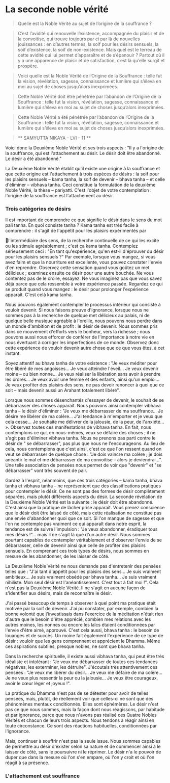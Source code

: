 La seconde noble vérité
===

> Quelle est la Noble Vérité au sujet de l’origine de la souffrance ?

> C’est l’avidité qui renouvelle l’existence, accompagnée du plaisir et de la convoitise, qui trouve toujours par ci par là de nouvelles jouissances : en d’autres termes, la soif pour les désirs sensuels, la soif d’existence, la soif de non-existence. Mais quel est le terreau de cette avidité qui lui permet d’apparaître et de s’épanouir ? Partout où il y a une apparence de plaisir et de satisfaction, c’est là qu’elle surgit et prospère.

> Voici quelle est la Noble Vérité de l’Origine de la Souffrance : telle fut la vision, révélation, sagesse, connaissance et lumière qui s’éleva en moi au sujet de choses jusqu’alors inexprimées.

> Cette Noble Vérité doit être pénétrée par l’abandon de l’Origine de la Souffrance : telle fut la vision, révélation, sagesse, connaissance et lumière qui s’éleva en moi au sujet de choses jusqu’alors inexprimées.

> Cette Noble Vérité a été pénétrée par l’abandon de l’Origine de la Souffrance : telle fut la vision, révélation, sagesse, connaissance et lumière qui s’éleva en moi au sujet de choses jusqu’alors inexprimées.

> ** SAMYUTTA NIKAYA – LVI – 11 **

Voici donc la Deuxième Noble Vérité et ses trois aspects : "Il y a l'origine
de la souffrance, qui est l'attachement au désir. Le désir doit être abandonné.
Le désir a été abandonné."

La Deuxième Noble Vérité établit qu'il existe une origine à la souffrance et
que cette origine est l'attachement à trois espèces de désirs : la soif pour les
plaisirs sensuels – kama tanha, la soif de devenir – bhava tanha – et celle
d'éliminer – vibhava tanha. Ceci constitue la formulation de la deuxième
Noble Vérité, la thèse – pariyatti. C'est l'objet de votre contemplation :
l'origine de la souffrance est l'attachement au désir.

### Trois catégories de désirs

Il est important de comprendre ce que signifie le désir dans le sens du mot
pali tanha. En quoi consiste tanha ? Kama tanha est très facile à
comprendre : il s'agit de l'appétit pour les plaisirs expérimentés par

l'intermédiaire des sens, de la recherche continuelle de ce qui les excite ou
les stimule agréablement ; c'est ça kama tanha. Contemplez sérieusement
ceci : "En tant qu'expérience, qu'en est-il d'éprouver du désir pour les
plaisirs sensuels ?" Par exemple, lorsque vous mangez, si vous avez faim et
que la nourriture est excellente, vous pouvez constater l'envie d'en
reprendre. Observez cette sensation quand vous goûtez un met délicieux ;
examinez ensuite ce désir pour une autre bouchée. Ne vous contentez pas de
le croire, essayez. Ne vous imaginez pas que vous savez déjà parce que cela
ressemble à votre expérience passée. Regardez ce qui se produit quand vous
mangez : le désir pour prolonger l'expérience apparaît. C'est celà kama
tanha.

Nous pouvons également contempler le processus intérieur qui consiste à
vouloir devenir. Si nous faisons preuve d'ignorance, lorsque nous ne
sommes pas à la recherche de quelque met délicieux au palais, ni de quelque
belle musique agréable à l'oreille, nous pouvons nous perdre dans un monde
d'ambition et de profit : le désir de devenir. Nous sommes pris dans ce
mouvement d'efforts vers le bonheur, vers la richesse ; nous pouvons aussi
nous efforcer de conférer de l'importance à notre vie en nous évertuant à
corriger les imperfections de ce monde. Observez donc cette expérience de
vouloir devenir autre chose que ce que vous êtes, à cet instant.

Soyez attentif au bhava tanha de votre existence : "Je veux méditer pour
être libéré de mes angoisses… Je veux atteindre l'éveil… Je veux devenir
moine – ou bien nonne… Je veux réaliser la libération sans avoir à prendre
les ordres… Je veux avoir une femme et des enfants, ainsi qu'un emploi…
Je veux profiter des plaisirs des sens, ne pas devoir renoncer à quoi que ce
soit – mais devenir aussi un Arahant totalement libéré".

Lorsque nous sommes désenchantés d'essayer de devenir, le souhait de se
débarrasser des choses apparaît. Nous pouvons ainsi contempler vibhava
tanha – le désir d'éliminer : "Je veux me débarrasser de ma souffrance… Je
désire me libérer de ma colère… J'ai tendance à m'emporter et je veux que
cela cesse… Je souhaite me délivrer de la jalousie, de la peur, de l'anxiété…
». Observez toutes ces manifestations de vibhava tanha. En fait, nous
contemplons ce qui, en nous-mêmes, veux se défaire des choses ; il ne s'agit
pas d'éliminer vibhava tanha. Nous ne prenons pas parti contre le désir de "
se débarrasser", pas plus que nous ne l'encourageons. Au lieu de cela, nous
contemplons que c'est ainsi, c'est ce que l'on ressent quand on veut se
débarrasser de quelque chose : "Je dois vaincre ma colère ; je dois anéantir
le mal et me débarrasser de ma convoitise – alors je deviendrai…". Une
telle association de pensées nous permet de voir que "devenir" et "se
débarrasser" vont très souvent de pair.

Gardez à l'esprit, néanmoins, que ces trois catégories – kama tanha, bhava
tanha et vibhava tanha – ne représentent que des classifications pratiques
pour contempler le désir. Ce ne sont pas des formes de désir complètement
séparées, mais plutôt différents aspects du désir.
La seconde révélation de la Deuxième Noble Vérité est la suivante : le désir
doit être abandonné. C'est ainsi que la pratique de lâcher prise apparaît.
Vous prenez conscience que le désir doit être laissé de côté, mais cette
réalisation ne constitue pas une envie d'abandonner quoi que ce soit. Si l'on
manque de sagesse et que l'on ne contemple pas vraiment ce qui apparaît
dans notre esprit, la tendance est de suivre l'impulsion : "Je veux
abandonner, éradiquer tous mes désirs !"… mais il ne s'agit là que d'un
autre désir. Nous sommes pourtant capables de contempler véritablement et
d'observer l'envie de se débarrasser, celle de devenir ainsi que celle de
profiter des plaisirs sensuels. En comprenant ces trois types de désirs, nous
sommes en mesure de les abandonner, de les laisser de côté.

La Deuxième Noble Vérité ne nous demande pas d'entretenir des pensées
telles que : "J'ai tant d'appétit pour les plaisirs des sens… Je suis vraiment
ambitieux… Je suis vraiment obsédé par bhava tanha… Je suis vraiment
nihiliste. Mon seul désir est l'anéantissement. C'est tout à fait moi !". Cela
n'est pas la Deuxième Noble Vérité. Il ne s'agit en aucune façon de
s'identifier aux désirs, mais de reconnaître le désir.

J'ai passé beaucoup de temps à observer à quel point ma pratique était
motivée par la soif de devenir. J'ai pu constater, par exemple, combien la
bonne volonté que j'investissais dans l'exercice de la méditation n'était rien
d'autre que le besoin d'être apprécié, combien mes relations avec les autres
moines, les nonnes ou encore les laïcs étaient conditionnées par l'envie
d'être aimé, approuvé. C'est cela aussi, bhava tanha : le besoin de louanges
et de succès. Un moine fait également l'expérience de ce type de désir :
vouloir que les gens comprennent et apprécient le Dhamma. Même ces
aspirations subtiles, presque nobles, ne sont que bhava tanha.

Dans la recherche spirituelle, il existe aussi vibhava tanha, qui peut être très
idéaliste et intolérant : "Je veux me débarrasser de toutes ces tendances
négatives, les exterminer, les détruire". J'écoutais très attentivement ces
pensées : "Je veux me libérer du désir… Je veux me défaire de ma colère…
Je ne veux plus ressentir la peur ou la jalousie… Je veux être courageux,
avoir le cœur léger et joyeux !".

La pratique du Dhamma n'est pas de se détester pour avoir de telles
pensées, mais, plutôt, de réellement voir que celles-ci ne sont que des
phénomènes mentaux conditionnés. Elles sont éphémères. Le désir n'est pas
ce que nous sommes, mais la façon dont nous réagissons, par habitude et par
ignorance, parce que nous n'avons pas réalisé ces Quatre Nobles Vérités et
chacun de leurs trois aspects. Nous tendons à réagir ainsi en toute
circonstance. Ce sont des réactions habituelles, conditionnées par
l'ignorance.

Mais, continuer à souffrir n'est pas la seule issue. Nous sommes capables de
permettre au désir d'exister selon sa nature et de commencer ainsi à le
laisser de côté, sans le poursuivre ni le réprimer. Le désir n'a le pouvoir de
duper que dans la mesure où l'on s'en empare, où l'on y croit et où l'on
réagit à sa présence.

### L'attachement est souffrance


